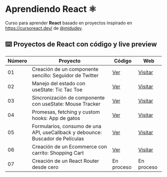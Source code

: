 # Aprendiendo React ⚛️

Curso para aprender **React** basado en proyectos inspirado en <https://cursoreact.dev/> de [@midudev](https://midu.dev/).

## ⌨️ Proyectos de React con código y live preview

| Número | Proyecto                                                                         | Código                                                              | Web                                                               |
|-------|-----------------------------------------------------------------------------------|------------------------------------------------------------------|------------------------------------------------------------------|
| 01    | Creación de un componente sencillo: Seguidor de Twitter                            | [Ver](projects/01-twitter-follow-card/)                           | [Visitar]()                                                          |
| 02    | Manejo del estado con useState: Tic Tac Toe                                          | [Ver](projects/02-tic-tac-toe/)                                      | [Visitar]()                                                          |
| 03    | Sincronización de componente con useState: Mouse Tracker                          | [Ver](projects/03-mouse-follower)                                    | [Visitar]()                                                          |
| 04    | Promesas, fetching y custom hooks: App de gatos                                     | [Ver](projects/04-react-junior-test/)                               | [Visitar]()                                                          |
| 05    | Formularios, consumo de una API, useCallback y debounce: Buscador de Películas       | [Ver](projects/05-react-buscador-peliculas)                         | [Visitar]()                                                          |
| 06    | Creación de un Ecommerce con carrito: Shopping Cart                                | [Ver](projects/06-shopping-cart/)                                   | [Visitar]()                                                          |
| 07    | Creación de un React Router desde cero                                            | En proceso                                                             | En proceso                                                             |
